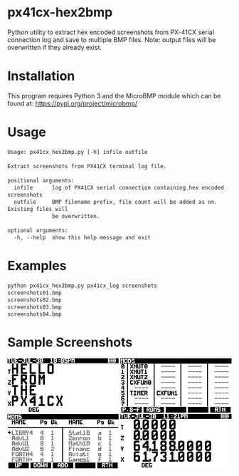 # px41cx-hex2bmp
Python utility to extract hex encoded screenshots from PX-41CX serial connection log and save to multiple BMP files.
Note: output files will be overwritten if they already exist.
# Installation
This program requires Python 3 and the MicroBMP module which can be found at: https://pypi.org/project/microbmp/
# Usage
```
Usage: px41cx_hex2bmp.py [-h] infile outfile

Extract screenshots from PX41CX terminal log file.

positional arguments:
  infile      log of PX41CX serial connection containing hex encoded screenshots
  outfile     BMP filename prefix, file count will be added as nn. Existing files will
              be overwritten.

optional arguments:
  -h, --help  show this help message and exit
```
# Examples
```
python px41cx_hex2bmp.py px41cx_log screenshots
screenshots01.bmp
screenshots02.bmp
screenshots03.bmp
screenshots04.bmp
```
# Sample Screenshots
![PXHello](Images/pxhello.bmp)
![SS04](Images/sss04.bmp)
![SS05](Images/sss05.bmp)
![stack01](Images/stack01.bmp)
